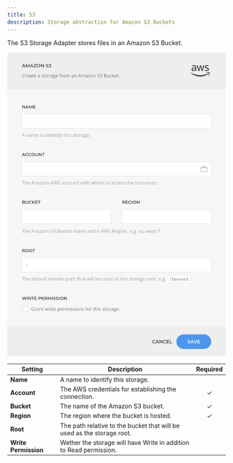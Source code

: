 ```yaml
---
title: S3
description: Storage abstraction for Amazon S3 Buckets
---
```


<!--@include: ./_partials/intro-->

The S3 Storage Adapter stores files in an Amazon S3 Bucket.

![S3 Storage Adapter](./assets/s3.webp)

| Setting | Description | Required |
| ------- | ----------- | :------: |
| **Name** | A name to identify this storage. |
| **Account** | The AWS credentials for establishing the connection. | &#x2713; |
| **Bucket** | The name of the Amazon S3 bucket. | &#x2713; |
| **Region** | The region where the bucket is hosted. | &#x2713; |
| **Root** | The path relative to the bucket that will be used as the storage root. |
| **Write Permission** | Wether the storage will have Write in addition to Read permission. |
